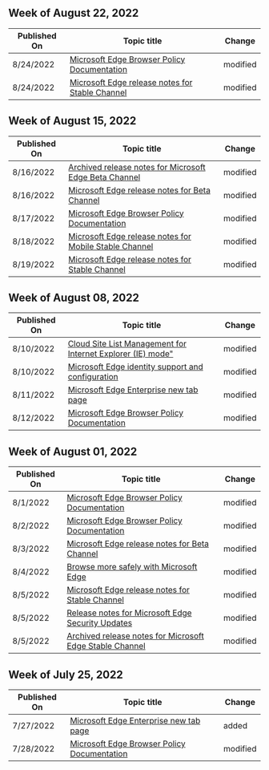 <!-- This file is generated automatically each week. Changes made to this file will be overwritten.-->



## Week of August 22, 2022


| Published On |Topic title | Change |
|------|------------|--------|
| 8/24/2022 | [Microsoft Edge Browser Policy Documentation](/DeployEdge/microsoft-edge-policies) | modified |
| 8/24/2022 | [Microsoft Edge release notes for Stable Channel](/DeployEdge/microsoft-edge-relnote-stable-channel) | modified |


## Week of August 15, 2022


| Published On |Topic title | Change |
|------|------------|--------|
| 8/16/2022 | [Archived release notes for Microsoft Edge Beta Channel](/DeployEdge/microsoft-edge-relnote-archive-beta-channel) | modified |
| 8/16/2022 | [Microsoft Edge release notes for Beta Channel](/DeployEdge/microsoft-edge-relnote-beta-channel) | modified |
| 8/17/2022 | [Microsoft Edge Browser Policy Documentation](/DeployEdge/microsoft-edge-policies) | modified |
| 8/18/2022 | [Microsoft Edge release notes for Mobile Stable Channel](/DeployEdge/microsoft-edge-relnote-mobile-stable-channel) | modified |
| 8/19/2022 | [Microsoft Edge release notes for Stable Channel](/DeployEdge/microsoft-edge-relnote-stable-channel) | modified |


## Week of August 08, 2022


| Published On |Topic title | Change |
|------|------------|--------|
| 8/10/2022 | [Cloud Site List Management for Internet Explorer (IE) mode"](/DeployEdge/edge-ie-mode-cloud-site-list-mgmt) | modified |
| 8/10/2022 | [Microsoft Edge identity support and configuration](/DeployEdge/microsoft-edge-security-identity) | modified |
| 8/11/2022 | [Microsoft Edge Enterprise new tab page](/DeployEdge/microsoft-edge-enterprise-ntp) | modified |
| 8/12/2022 | [Microsoft Edge Browser Policy Documentation](/DeployEdge/microsoft-edge-policies) | modified |


## Week of August 01, 2022


| Published On |Topic title | Change |
|------|------------|--------|
| 8/1/2022 | [Microsoft Edge Browser Policy Documentation](/DeployEdge/microsoft-edge-policies) | modified |
| 8/2/2022 | [Microsoft Edge Browser Policy Documentation](/DeployEdge/microsoft-edge-policies) | modified |
| 8/3/2022 | [Microsoft Edge release notes for Beta Channel](/DeployEdge/microsoft-edge-relnote-beta-channel) | modified |
| 8/4/2022 | [Browse more safely with Microsoft Edge](/DeployEdge/microsoft-edge-security-browse-safer) | modified |
| 8/5/2022 | [Microsoft Edge release notes for Stable Channel](/DeployEdge/microsoft-edge-relnote-stable-channel) | modified |
| 8/5/2022 | [Release notes for Microsoft Edge Security Updates](/DeployEdge/microsoft-edge-relnotes-security) | modified |
| 8/5/2022 | [Archived release notes for Microsoft Edge Stable Channel](/DeployEdge/microsoft-edge-relnote-archive-stable-channel) | modified |


## Week of July 25, 2022


| Published On |Topic title | Change |
|------|------------|--------|
| 7/27/2022 | [Microsoft Edge Enterprise new tab page](/DeployEdge/microsoft-edge-enterprise-ntp) | added |
| 7/28/2022 | [Microsoft Edge Browser Policy Documentation](/DeployEdge/microsoft-edge-policies) | modified |
